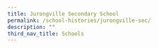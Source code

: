 ```yaml
---
title: Jurongville Secondary School
permalink: /school-histories/jurongville-sec/
description: ""
third_nav_title: Schools
---
```



